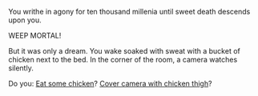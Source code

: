 You writhe in agony for ten thousand millenia until 
sweet death descends upon you.

WEEP MORTAL!

But it was only a dream.  You wake soaked with sweat with a bucket of chicken next to the bed.  In the corner of the room, a camera watches silently.

Do you:
[Eat some chicken](eat/chicken.md)?
[Cover camera with chicken thigh](camera/chicken.md)?
